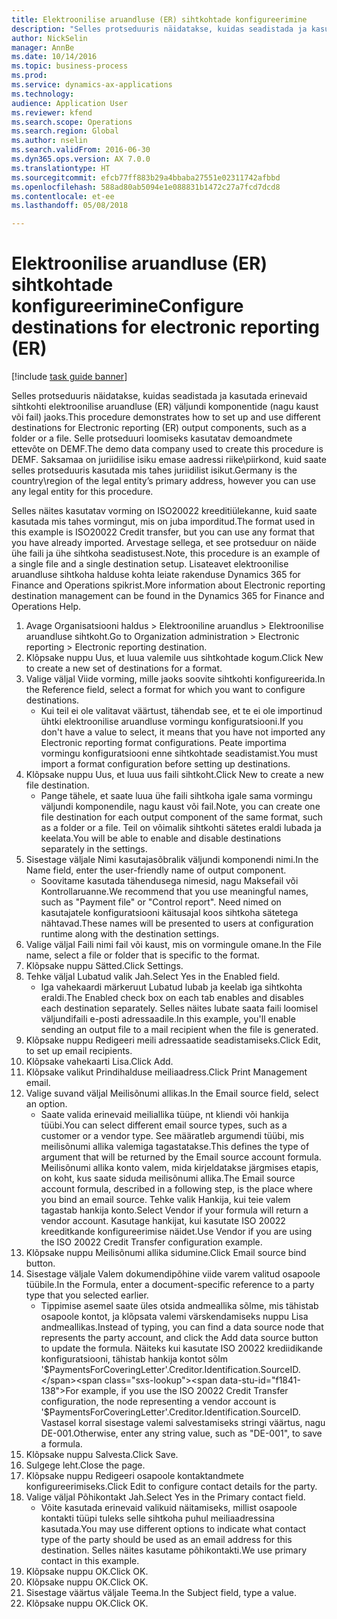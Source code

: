 ```yaml
--- 
title: Elektroonilise aruandluse (ER) sihtkohtade konfigureerimine
description: "Selles protseduuris näidatakse, kuidas seadistada ja kasutada erinevaid sihtkohti elektroonilise aruandluse (ER) väljundi komponentide (nagu kaust või fail) jaoks."
author: NickSelin
manager: AnnBe
ms.date: 10/14/2016
ms.topic: business-process
ms.prod: 
ms.service: dynamics-ax-applications
ms.technology: 
audience: Application User
ms.reviewer: kfend
ms.search.scope: Operations
ms.search.region: Global
ms.author: nselin
ms.search.validFrom: 2016-06-30
ms.dyn365.ops.version: AX 7.0.0
ms.translationtype: HT
ms.sourcegitcommit: efcb77ff883b29a4bbaba27551e02311742afbbd
ms.openlocfilehash: 588ad80ab5094e1e088831b1472c27a7fcd7dcd8
ms.contentlocale: et-ee
ms.lasthandoff: 05/08/2018

---
```

# <a name="configure-destinations-for-electronic-reporting-er"></a><span data-ttu-id="f1841-103">Elektroonilise aruandluse (ER) sihtkohtade konfigureerimine</span><span class="sxs-lookup"><span data-stu-id="f1841-103">Configure destinations for electronic reporting (ER)</span></span>

[!include [task guide banner](../../includes/task-guide-banner.md)]

<span data-ttu-id="f1841-104">Selles protseduuris näidatakse, kuidas seadistada ja kasutada erinevaid sihtkohti elektroonilise aruandluse (ER) väljundi komponentide (nagu kaust või fail) jaoks.</span><span class="sxs-lookup"><span data-stu-id="f1841-104">This procedure demonstrates how to set up and use different destinations for Electronic reporting (ER) output components, such as a folder or a file.</span></span> <span data-ttu-id="f1841-105">Selle protseduuri loomiseks kasutatav demoandmete ettevõte on DEMF.</span><span class="sxs-lookup"><span data-stu-id="f1841-105">The demo data company used to create this procedure is DEMF.</span></span> <span data-ttu-id="f1841-106">Saksamaa on juriidilise isiku emase aadressi riike\piirkond, kuid saate selles protseduuris kasutada mis tahes juriidilist isikut.</span><span class="sxs-lookup"><span data-stu-id="f1841-106">Germany is the country\region of the legal entity’s primary address, however you can use any legal entity for this procedure.</span></span> 

<span data-ttu-id="f1841-107">Selles näites kasutatav vorming on ISO20022 kreeditiülekanne, kuid saate kasutada mis tahes vormingut, mis on juba imporditud.</span><span class="sxs-lookup"><span data-stu-id="f1841-107">The format used in this example is ISO20022 Credit transfer, but you can use any format that you have already imported.</span></span> <span data-ttu-id="f1841-108">Arvestage sellega, et see protseduur on näide ühe faili ja ühe sihtkoha seadistusest.</span><span class="sxs-lookup"><span data-stu-id="f1841-108">Note, this procedure is an example of a single file and a single destination setup.</span></span> <span data-ttu-id="f1841-109">Lisateavet elektroonilise aruandluse sihtkoha halduse kohta leiate rakenduse Dynamics 365 for Finance and Operations spikrist.</span><span class="sxs-lookup"><span data-stu-id="f1841-109">More information about Electronic reporting destination management can be found in the Dynamics 365 for Finance and Operations Help.</span></span>

1. <span data-ttu-id="f1841-110">Avage Organisatsiooni haldus > Elektrooniline aruandlus > Elektroonilise aruandluse sihtkoht.</span><span class="sxs-lookup"><span data-stu-id="f1841-110">Go to Organization administration > Electronic reporting > Electronic reporting destination.</span></span>
2. <span data-ttu-id="f1841-111">Klõpsake nuppu Uus, et luua valemile uus sihtkohtade kogum.</span><span class="sxs-lookup"><span data-stu-id="f1841-111">Click New to create a new set of destinations for a format.</span></span>
3. <span data-ttu-id="f1841-112">Valige väljal Viide vorming, mille jaoks soovite sihtkohti konfigureerida.</span><span class="sxs-lookup"><span data-stu-id="f1841-112">In the Reference field, select a format for which you want to configure destinations.</span></span>
    * <span data-ttu-id="f1841-113">Kui teil ei ole valitavat väärtust, tähendab see, et te ei ole importinud ühtki elektroonilise aruandluse vormingu konfiguratsiooni.</span><span class="sxs-lookup"><span data-stu-id="f1841-113">If you don't have a value to select, it means that you have not imported any Electronic reporting format configurations.</span></span> <span data-ttu-id="f1841-114">Peate importima vormingu konfiguratsiooni enne sihtkohtade seadistamist.</span><span class="sxs-lookup"><span data-stu-id="f1841-114">You must import a format configuration before setting up destinations.</span></span>  
4. <span data-ttu-id="f1841-115">Klõpsake nuppu Uus, et luua uus faili sihtkoht.</span><span class="sxs-lookup"><span data-stu-id="f1841-115">Click New to create a new file destination.</span></span>
    * <span data-ttu-id="f1841-116">Pange tähele, et saate luua ühe faili sihtkoha igale sama vormingu väljundi komponendile, nagu kaust või fail.</span><span class="sxs-lookup"><span data-stu-id="f1841-116">Note, you can create one file destination for each output component of the same format, such as a folder or a file.</span></span> <span data-ttu-id="f1841-117">Teil on võimalik sihtkohti sätetes eraldi lubada ja keelata.</span><span class="sxs-lookup"><span data-stu-id="f1841-117">You will be able to enable and disable destinations separately in the settings.</span></span>  
5. <span data-ttu-id="f1841-118">Sisestage väljale Nimi kasutajasõbralik väljundi komponendi nimi.</span><span class="sxs-lookup"><span data-stu-id="f1841-118">In the Name field, enter the user-friendly name of output component.</span></span>
    * <span data-ttu-id="f1841-119">Soovitame kasutada tähendusega nimesid, nagu Maksefail või Kontrollaruanne.</span><span class="sxs-lookup"><span data-stu-id="f1841-119">We recommend that you use meaningful names, such as "Payment file" or "Control report".</span></span> <span data-ttu-id="f1841-120">Need nimed on kasutajatele konfiguratsiooni käitusajal koos sihtkoha sätetega nähtavad.</span><span class="sxs-lookup"><span data-stu-id="f1841-120">These names will be presented to users at configuration runtime along with the destination settings.</span></span>  
6. <span data-ttu-id="f1841-121">Valige väljal Faili nimi fail või kaust, mis on vormingule omane.</span><span class="sxs-lookup"><span data-stu-id="f1841-121">In the File name, select a file or folder that is specific to the format.</span></span>
7. <span data-ttu-id="f1841-122">Klõpsake nuppu Sätted.</span><span class="sxs-lookup"><span data-stu-id="f1841-122">Click Settings.</span></span>
8. <span data-ttu-id="f1841-123">Tehke väljal Lubatud valik Jah.</span><span class="sxs-lookup"><span data-stu-id="f1841-123">Select Yes in the Enabled field.</span></span>
    * <span data-ttu-id="f1841-124">Iga vahekaardi märkeruut Lubatud lubab ja keelab iga sihtkohta eraldi.</span><span class="sxs-lookup"><span data-stu-id="f1841-124">The Enabled check box on each tab enables and disables each destination separately.</span></span> <span data-ttu-id="f1841-125">Selles näites lubate saata faili loomisel väljundifaili e-posti adressaadile.</span><span class="sxs-lookup"><span data-stu-id="f1841-125">In this example, you'll enable sending an output file to a mail recipient when the file is generated.</span></span>  
9. <span data-ttu-id="f1841-126">Klõpsake nuppu Redigeeri meili adressaatide seadistamiseks.</span><span class="sxs-lookup"><span data-stu-id="f1841-126">Click Edit, to set up email recipients.</span></span>
10. <span data-ttu-id="f1841-127">Klõpsake vahekaarti Lisa.</span><span class="sxs-lookup"><span data-stu-id="f1841-127">Click Add.</span></span>
11. <span data-ttu-id="f1841-128">Klõpsake valikut Prindihalduse meiliaadress.</span><span class="sxs-lookup"><span data-stu-id="f1841-128">Click Print Management email.</span></span>
12. <span data-ttu-id="f1841-129">Valige suvand väljal Meilisõnumi allikas.</span><span class="sxs-lookup"><span data-stu-id="f1841-129">In the Email source  field, select an option.</span></span>
    * <span data-ttu-id="f1841-130">Saate valida erinevaid meiliallika tüüpe, nt kliendi või hankija tüübi.</span><span class="sxs-lookup"><span data-stu-id="f1841-130">You can select different email source types, such as a customer or a vendor type.</span></span> <span data-ttu-id="f1841-131">See määratleb argumendi tüübi, mis meilisõnumi allika valemiga tagastatakse.</span><span class="sxs-lookup"><span data-stu-id="f1841-131">This defines the type of argument that will be returned by the Email source account formula.</span></span> <span data-ttu-id="f1841-132">Meilisõnumi allika konto valem, mida kirjeldatakse järgmises etapis, on koht, kus saate siduda meilisõnumi allika.</span><span class="sxs-lookup"><span data-stu-id="f1841-132">The Email source account formula, described in a following step, is the place where you bind an email source.</span></span> <span data-ttu-id="f1841-133">Tehke valik Hankija, kui teie valem tagastab hankija konto.</span><span class="sxs-lookup"><span data-stu-id="f1841-133">Select Vendor if your formula will return a vendor account.</span></span> <span data-ttu-id="f1841-134">Kasutage hankijat, kui kasutate ISO 20022 kreeditkande konfigureerimise näidet.</span><span class="sxs-lookup"><span data-stu-id="f1841-134">Use Vendor if you are using the ISO 20022 Credit Transfer configuration example.</span></span>  
13. <span data-ttu-id="f1841-135">Klõpsake nuppu Meilisõnumi allika sidumine.</span><span class="sxs-lookup"><span data-stu-id="f1841-135">Click Email source bind button.</span></span>
14. <span data-ttu-id="f1841-136">Sisestage väljale Valem dokumendipõhine viide varem valitud osapoole tüübile.</span><span class="sxs-lookup"><span data-stu-id="f1841-136">In the Formula, enter a document-specific reference to a party type that you selected earlier.</span></span>
    * <span data-ttu-id="f1841-137">Tippimise asemel saate üles otsida andmeallika sõlme, mis tähistab osapoole kontot, ja klõpsata valemi värskendamiseks nuppu Lisa andmeallikas.</span><span class="sxs-lookup"><span data-stu-id="f1841-137">Instead of typing, you can find a data source node that represents the party account, and click the Add data source button to update the formula.</span></span> <span data-ttu-id="f1841-138">Näiteks kui kasutate ISO 20022 krediidikande konfiguratsiooni, tähistab hankija kontot sõlm '$PaymentsForCoveringLetter'.Creditor.Identification.SourceID.</span><span class="sxs-lookup"><span data-stu-id="f1841-138">For example, if you use the ISO 20022 Credit Transfer configuration, the node representing a vendor account is '$PaymentsForCoveringLetter'.Creditor.Identification.SourceID.</span></span> <span data-ttu-id="f1841-139">Vastasel korral sisestage valemi salvestamiseks stringi väärtus, nagu DE-001.</span><span class="sxs-lookup"><span data-stu-id="f1841-139">Otherwise, enter any string value, such as "DE-001", to save a formula.</span></span>  
15. <span data-ttu-id="f1841-140">Klõpsake nuppu Salvesta.</span><span class="sxs-lookup"><span data-stu-id="f1841-140">Click Save.</span></span>
16. <span data-ttu-id="f1841-141">Sulgege leht.</span><span class="sxs-lookup"><span data-stu-id="f1841-141">Close the page.</span></span>
17. <span data-ttu-id="f1841-142">Klõpsake nuppu Redigeeri osapoole kontaktandmete konfigureerimiseks.</span><span class="sxs-lookup"><span data-stu-id="f1841-142">Click Edit to configure contact details for the party.</span></span>
18. <span data-ttu-id="f1841-143">Valige väljal Põhikontakt Jah.</span><span class="sxs-lookup"><span data-stu-id="f1841-143">Select Yes in the Primary contact field.</span></span>
    * <span data-ttu-id="f1841-144">Võite kasutada erinevaid valikuid näitamiseks, millist osapoole kontakti tüüpi tuleks selle sihtkoha puhul meiliaadressina kasutada.</span><span class="sxs-lookup"><span data-stu-id="f1841-144">You may use different options to indicate what contact type of the party should be used as an email address for this destination.</span></span> <span data-ttu-id="f1841-145">Selles näites kasutame põhikontakti.</span><span class="sxs-lookup"><span data-stu-id="f1841-145">We use primary contact in this example.</span></span>  
19. <span data-ttu-id="f1841-146">Klõpsake nuppu OK.</span><span class="sxs-lookup"><span data-stu-id="f1841-146">Click OK.</span></span>
20. <span data-ttu-id="f1841-147">Klõpsake nuppu OK.</span><span class="sxs-lookup"><span data-stu-id="f1841-147">Click OK.</span></span>
21. <span data-ttu-id="f1841-148">Sisestage väärtus väljale Teema.</span><span class="sxs-lookup"><span data-stu-id="f1841-148">In the Subject field, type a value.</span></span>
22. <span data-ttu-id="f1841-149">Klõpsake nuppu OK.</span><span class="sxs-lookup"><span data-stu-id="f1841-149">Click OK.</span></span>



